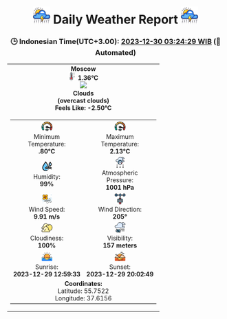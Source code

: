 # <h1 align=center><img height=40 src=images/cloud.png> Daily Weather Report <img height=40 src=images/cloud.png></h1>
<h3 align=center>🕒 Indonesian Time(UTC+3.00): <u>2023-12-30 03:24:29 WIB</u> (🤖Automated)</h3>

<table align=center>
<tr>
<td align=center><b>Moscow</b><br><img src=images/thermometer.png height=18> <b>1.36°C</b><br><img src='https://openweathermap.org/img/w/04n.png' height='50'><br><b>Clouds</b><br><b>(overcast clouds)</b><br><b>Feels Like: -2.50°C</b></td>
</tr>
<td>
<table>
<tr>
<td align=center><img src=images/fast.png height=25><br>Minimum<br>Temperature:<br><b>.80°C</b></td>
<td align=center><img src=images/fast.png height=25><br>Maximum<br>Temperature:<br><b>2.13°C</b></td>
</tr>
<tr>
<td align=center><img src=images/humidity.png height=25><br>Humidity:<br><b>99%</b></td>
<td align=center><img src=images/atmospheric.png height=25><br>Atmospheric<br>Pressure:<br><b>1001 hPa</b></td>
</tr>
<tr>
<td align=center><img src=images/air-flow.png height=25><br>Wind Speed:<br><b>9.91 m/s</b></td>
<td align=center><img src=images/anemometer.png height=25><br>Wind Direction:<br><b>205°</b></td>
</tr>
<tr>
<td align=center><img src=images/cloudy.png height=25><br>Cloudiness:<br><b>100%</b></td>
<td align=center><img src=images/low-visibility.png height=25><br>Visibility:<br><b>157 meters</b></td>
</tr>
<tr>
<td align=center><img src=images/sunrise.png height=25><br>Sunrise:<br><b>2023-12-29 12:59:33</b></td>
<td align=center><img src=images/sunsets.png height=25><br>Sunset:<br><b>2023-12-29 20:02:49</b></td>
</tr>
<tr>
<td colspan='2' align='center'><b>Coordinates:</b><br>Latitude: 55.7522<br>Longitude: 37.6156</td>
</tr>
</table>
</table>
